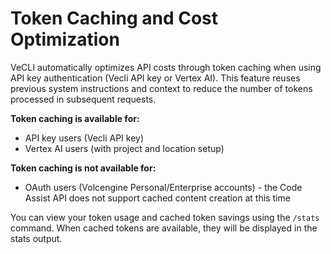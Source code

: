 # Token Caching and Cost Optimization

VeCLI automatically optimizes API costs through token caching when using API key authentication (Vecli API key or Vertex AI). This feature reuses previous system instructions and context to reduce the number of tokens processed in subsequent requests.

**Token caching is available for:**

- API key users (Vecli API key)
- Vertex AI users (with project and location setup)

**Token caching is not available for:**

- OAuth users (Volcengine Personal/Enterprise accounts) - the Code Assist API does not support cached content creation at this time

You can view your token usage and cached token savings using the `/stats` command. When cached tokens are available, they will be displayed in the stats output.
